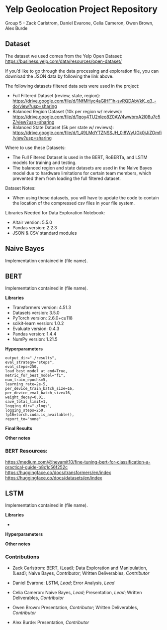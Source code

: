 # Yelp Geolocation Project Repository
Group 5 - Zack Carlstrom, Daniel Evarone, Celia Cameron, Owen Brown, Alex Burde

## Dataset

The dataset we used comes from the Yelp Open Dataset: https://business.yelp.com/data/resources/open-dataset/

If you’d like to go through the data processing and exploration file, you can download the JSON data by following the link above. 

The following datasets filtered data sets were used in the project:
- Full Filtered Dataset (review, state, region): https://drive.google.com/file/d/1NfMHyc4aGIHF1h-svRQDAbVkK_q3_-do/view?usp=sharing
- Balanced Region Dataset (10k per region w/ reviews): https://drive.google.com/file/d/1qoy4TU2nleo8Z0AW4wwbrxA2l08u7c5Z/view?usp=sharing
- Balanced State Dataset (5k per state w/ reviews): https://drive.google.com/file/d/1_49LMdYTZNSSJH_0i8WyUGk0jJiZOmfi/view?usp=sharing

Where to use these Datasets: 
- The Full Filtered Dataset is used in the BERT, RoBERTa, and LSTM models for training and testing. 
- The balanced region and state datasets are used in the Naive Bayes model due to hardware limitations for certain team members, which prevented them from loading the full filtered dataset.

Dataset Notes:
- When using these datasets, you will have to update the code to contain the location of the compressed csv files in your file system. 

Libraries Needed for Data Exploration Notebook:
- Altair version: 5.5.0
- Pandas version: 2.2.3
- JSON & CSV standard modules



## Naive Bayes

Implementation contained in (file name).

## BERT

Implementation contained in (file name).

**Libraries**

- Transformers version: 4.51.3
- Datasets version: 3.5.0
- PyTorch version: 2.6.0+cu118
- scikit-learn version: 1.0.2
- Evaluate version: 0.4.3
- Pandas version: 1.4.4
- NumPy version: 1.21.5


**Hyperparameters**
    
    output_dir="./results",
    eval_strategy="steps",   
    eval_steps=250,
    load_best_model_at_end=True,
    metric_for_best_model="f1",
    num_train_epochs=5,
    learning_rate=2e-5,
    per_device_train_batch_size=16,
    per_device_eval_batch_size=16,
    weight_decay=0.01,
    save_total_limit=1,
    logging_dir="./logs",
    logging_steps=250,
    fp16=torch.cuda.is_available(),
    report_to="none"

**Final Results**

**Other notes**

### BERT Resources:
https://medium.com/@heyamit10/fine-tuning-bert-for-classification-a-practical-guide-b8c1c56f252c
https://huggingface.co/docs/transformers/en/index
https://huggingface.co/docs/datasets/en/index

## LSTM

Implementation contained in (file name). 

**Libraries**

- 

**Hyperparameters**

**Other notes**


### Contributions
- Zack Carlstrom:  BERT, (Lead); Data Exploration and Manipulation, (Lead); Naive Bayes, *Contributor*; Written Deliverables, *Contributor*

- Daniel Evarone: LSTM, *Lead*; Error Analysis, *Lead*

- Celia Cameron: Naive Bayes, *Lead*; Presentation, *Lead*; Written Deliverables, *Contributor*

- Owen Brown: Presentation, *Contributor*; Written Deliverables, *Contributor*

- Alex Burde: Presentation, *Contributor*
